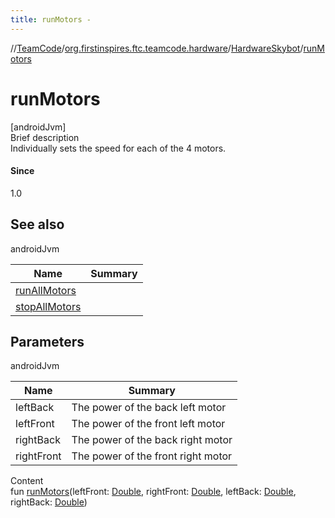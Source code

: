 ```yaml
---
title: runMotors -
---
```

//[TeamCode](../../index.md)/[org.firstinspires.ftc.teamcode.hardware](../index.md)/[HardwareSkybot](index.md)/[runMotors](run-motors.md)



# runMotors  
[androidJvm]  
Brief description  
Individually sets the speed for each of the 4 motors.  
  


#### Since  
1.0  
  


## See also  
  
androidJvm  
  
|  Name|  Summary| 
|---|---|
| [runAllMotors](run-all-motors.md)| 
| [stopAllMotors](stop-all-motors.md)| 
  


## Parameters  
  
androidJvm  
  
|  Name|  Summary| 
|---|---|
| leftBack| The power of the back left motor
| leftFront| The power of the front left motor
| rightBack| The power of the back right motor
| rightFront| The power of the front right motor
  
  
Content  
fun [runMotors](run-motors.md)(leftFront: [Double](https://kotlinlang.org/api/latest/jvm/stdlib/kotlin/-double/index.html), rightFront: [Double](https://kotlinlang.org/api/latest/jvm/stdlib/kotlin/-double/index.html), leftBack: [Double](https://kotlinlang.org/api/latest/jvm/stdlib/kotlin/-double/index.html), rightBack: [Double](https://kotlinlang.org/api/latest/jvm/stdlib/kotlin/-double/index.html))  



